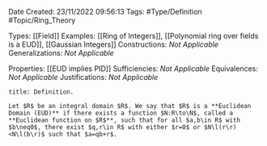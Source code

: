 <div class="topSpace"></div>

Date Created: 23/11/2022 09:56:13
Tags: #Type/Definition #Topic/Ring_Theory

Types: [[Field]]
Examples: [[Ring of Integers]], [[Polynomial ring over fields is a EUD]], [[Gaussian Integers]]
Constructions: <i>Not Applicable</i>
Generalizations: <i>Not Applicable</i>

Properties: [[EUD implies PID]]
Sufficiencies: <i>Not Applicable</i>
Equivalences: <i>Not Applicable</i>
Justifications: <i>Not Applicable</i>

``` ad-Definition
title: Definition.

Let $R$ be an integral domain $R$. We say that $R$ is a **Euclidean Domain (EUD)** if there exists a function $N:R\to\N$, called a **Euclidean function on $R$**, such that for all $a,b\in R$ with $b\neq0$, there exist $q,r\in R$ with either $r=0$ or $N\l(r\r)<N\l(b\r)$ such that $a=qb+r$.

```
